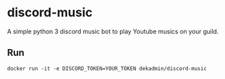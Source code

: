 # discord-music
A simple python 3 discord music bot to play Youtube musics on your guild.

## Run
```SH
docker run -it -e DISCORD_TOKEN=YOUR_TOKEN dekadmin/discord-music
```

